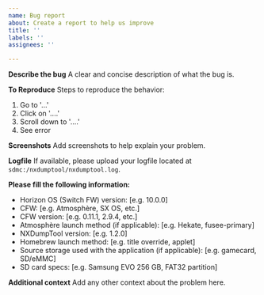 ```yaml
---
name: Bug report
about: Create a report to help us improve
title: ''
labels: ''
assignees: ''

---
```


**Describe the bug**
A clear and concise description of what the bug is.

**To Reproduce**
Steps to reproduce the behavior:
1. Go to '...'
2. Click on '....'
3. Scroll down to '....'
4. See error

**Screenshots**
Add screenshots to help explain your problem.

**Logfile**
If available, please upload your logfile located at `sdmc:/nxdumptool/nxdumptool.log`.

**Please fill the following information:**
- Horizon OS (Switch FW) version: [e.g. 10.0.0]
- CFW: [e.g. Atmosphère, SX OS, etc.]
- CFW version: [e.g. 0.11.1, 2.9.4, etc.]
- Atmosphère launch method (if applicable): [e.g. Hekate, fusee-primary]
- NXDumpTool version: [e.g. 1.2.0]
- Homebrew launch method: [e.g. title override, applet]
- Source storage used with the application (if applicable): [e.g. gamecard, SD/eMMC]
- SD card specs: [e.g. Samsung EVO 256 GB, FAT32 partition]

**Additional context**
Add any other context about the problem here.

